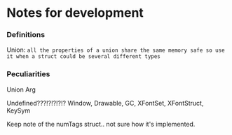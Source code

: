 # Notes for development

### Definitions

Union: ```all the properties of a union share the same memory safe so use it when a struct could be several different types```


### Peculiarities

Union
	Arg

Undefined???!?!?!?!?
	Window, Drawable, GC, XFontSet, XFontStruct, KeySym


Keep note of the numTags struct.. not sure how it's implemented.
